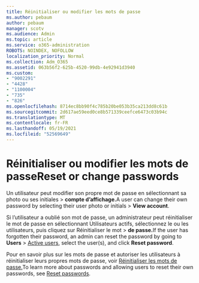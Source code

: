 ```yaml
---
title: Réinitialiser ou modifier les mots de passe
ms.author: pebaum
author: pebaum
manager: scotv
ms.audience: Admin
ms.topic: article
ms.service: o365-administration
ROBOTS: NOINDEX, NOFOLLOW
localization_priority: Normal
ms.collection: Adm_O365
ms.assetid: 063b56f2-625b-4520-99db-4e92941d3940
ms.custom:
- "9002291"
- "4428"
- "1100004"
- "735"
- "826"
ms.openlocfilehash: 8714ec8bb90f4c785b20be053b35ca213dd8c61b
ms.sourcegitcommit: 2d617ae59eed0ce8b571339ceefce6473c03b94c
ms.translationtype: MT
ms.contentlocale: fr-FR
ms.lasthandoff: 05/19/2021
ms.locfileid: "52569649"
---
```

# <a name="reset-or-change-passwords"></a><span data-ttu-id="b1d52-102">Réinitialiser ou modifier les mots de passe</span><span class="sxs-lookup"><span data-stu-id="b1d52-102">Reset or change passwords</span></span>

<span data-ttu-id="b1d52-103">Un utilisateur peut modifier son propre mot de passe en sélectionnant sa photo ou ses initiales > **compte d’affichage.**</span><span class="sxs-lookup"><span data-stu-id="b1d52-103">A user can change their own password by selecting their user photo or initials > **View account**.</span></span>
  
<span data-ttu-id="b1d52-104">Si l’utilisateur a oublié son mot de passe, un administrateur peut réinitialiser le mot de passe en sélectionnant Utilisateurs actifs, sélectionnez le ou les utilisateurs, puis cliquez sur Réinitialiser le mot   >  [](https://portal.office.com/adminportal/home#/users) **de passe.**</span><span class="sxs-lookup"><span data-stu-id="b1d52-104">If the user has forgotten their password, an admin can reset the password by going to **Users** > [Active users](https://portal.office.com/adminportal/home#/users), select the user(s), and click **Reset password**.</span></span>
  
<span data-ttu-id="b1d52-105">Pour en savoir plus sur les mots de passe et autoriser les utilisateurs à réinitialiser leurs propres mots de passe, voir [Réinitialiser les mots de passe.](/microsoft-365/admin/add-users/reset-passwords)</span><span class="sxs-lookup"><span data-stu-id="b1d52-105">To learn more about passwords and allowing users to reset their own passwords, see [Reset passwords](/microsoft-365/admin/add-users/reset-passwords).</span></span>
